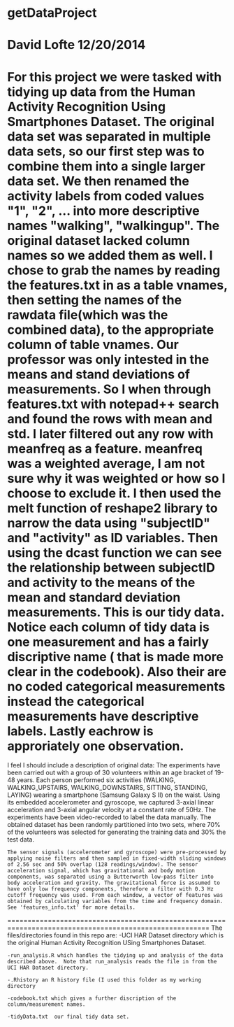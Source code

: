 getDataProject
======================
David Lofte 12/20/2014
======================
For this project we were tasked with tidying up data from the Human Activity Recognition Using Smartphones Dataset.  The original data set was separated in multiple data sets, so our first step was to combine them into a single larger data set.  We then renamed the activity labels from coded values "1", "2", ... into more descriptive names "walking", "walkingup".  The original dataset lacked column names so we added them as well.  I chose to grab the names by reading the features.txt in as a table vnames, then setting the names of the rawdata file(which was the combined data), to the appropriate column of table vnames.  Our professor was only intested in the means and stand deviations of measurements. So I when through features.txt with notepad++ search and found the rows with mean and std.  I later filtered out any row with meanfreq as a feature.  meanfreq was a weighted average, I am not sure why it was weighted or how so I choose to exclude it.  I then used the melt function of reshape2 library to narrow the data using "subjectID" and "activity" as ID variables.  Then using the dcast function  we can see the relationship between subjectID and activity to the means of the mean and standard deviation measurements.  This is our tidy data.  Notice each column of tidy data is one measurement and has a fairly discriptive name ( that is made more clear in the codebook).  Also their are no coded categorical measurements instead the categorical measurements have descriptive labels.  Lastly eachrow is approriately one observation.     
==================================================================
I feel I should include a description of original data:
	The experiments have been carried out with a group of 30 volunteers within an age bracket of 19-48 years. Each person performed six activities (WALKING, WALKING_UPSTAIRS, WALKING_DOWNSTAIRS, SITTING, STANDING, LAYING) wearing a smartphone (Samsung Galaxy S II) on the waist. Using its embedded accelerometer and gyroscope, we captured 3-axial linear acceleration and 3-axial angular velocity at a constant rate of 50Hz. The experiments have been video-recorded to label the data manually. The obtained dataset has been randomly partitioned into two sets, where 70% of the volunteers was selected for generating the training data and 30% the test data. 

	The sensor signals (accelerometer and gyroscope) were pre-processed by applying noise filters and then sampled in fixed-width sliding windows of 2.56 sec and 50% overlap (128 readings/window). The sensor acceleration signal, which has gravitational and body motion components, was separated using a Butterworth low-pass filter into body acceleration and gravity. The gravitational force is assumed to have only low frequency components, therefore a filter with 0.3 Hz cutoff frequency was used. From each window, a vector of features was obtained by calculating variables from the time and frequency domain. See 'features_info.txt' for more details.
========================================================================================================
The files/directories found in this repo are:
	-UCI HAR Dataset directory which is the original Human Activity Recognition USing Smartphones Dataset.
	
	-run_analysis.R which handles the tidying up and analysis of the data described above.  Note that run_analysis reads the file in from the UCI HAR Dataset directory.
	
	-.Rhistory an R history file (I used this folder as my working directory
	
	-codebook.txt which gives a further discription of the column/measurement names.
	
	-tidyData.txt  our final tidy data set.
	
	